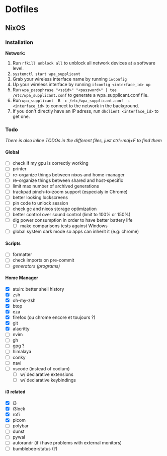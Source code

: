 # Dotfiles

## NixOS

### Installation

**Network:**
1. Run `rfkill unblock all` to unblock all network devices at a software level.
2. `systemctl start wpa_supplicant`
3. Grab your wireless interface name by running `iwconfig`
4. Up your wireless interface by running `ifconfig <interface_id> up`
5. Run `wpa_passphrase "<ssid>" "<password>" | tee /etc/wpa_supplicant.conf` to generate a wpa_supplicant.conf file.
6. Run `wpa_supplicant -B -c /etc/wpa_supplicant.conf -i <interface_id>` to connect to the network in the background.
7. If you don't directly have an IP adress, run `dhclient <interface_id>` to get one.

### Todo

*There is also inline TODOs in the different files, just ctrl+maj+F to find them*

#### Global

- [ ] check if my gpu is correctly working
- [ ] printer
- [ ] re-organize things between nixos and home-manager
- [ ] re-organize things between shared and host-specific
- [ ] limit max number of archived generations
- [ ] trackpad pinch-to-zoom support (especialy in Chrome)
- [ ] better looking lockscreens
- [ ] pin code to unlock session
- [ ] check gc and nixos storage optimization
- [ ] better control over sound control (limit to 100% or 150%)
- [ ] dig power consumption in order to have better battery life
    - [ ] make comparisons tests against Windows 
- [ ] global system dark mode so apps can inherit it (e.g: chrome)

#### Scripts

- [ ] formatter
- [ ] check imports on pre-commit
- [ ] *generators (programs)*

#### Home Manager

- [x] atuin: better shell history
- [x] zsh
- [x] oh-my-zsh
- [x] btop
- [x] eza
- [x] firefox (ou chrome encore et toujours ?)
- [x] git
- [x] alacritty
- [ ] nvim
- [ ] gh
- [ ] gpg ?
- [ ] himalaya
- [ ] conky
- [ ] navi
- [ ] vscode (instead of codium)
    - [ ] w/ declarative extensions
    - [ ] w/ declarative keybindings 

#### i3 related
- [x] i3
- [x] i3lock
- [x] rofi
- [x] picom
- [ ] polybar
- [ ] dunst
- [ ] pywal
- [ ] autorandr (if i have problems with external monitors)
- [ ] bumblebee-status (?)